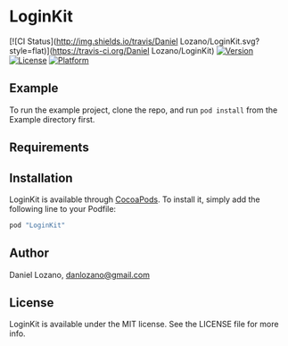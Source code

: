 # LoginKit

[![CI Status](http://img.shields.io/travis/Daniel Lozano/LoginKit.svg?style=flat)](https://travis-ci.org/Daniel Lozano/LoginKit)
[![Version](https://img.shields.io/cocoapods/v/LoginKit.svg?style=flat)](http://cocoapods.org/pods/LoginKit)
[![License](https://img.shields.io/cocoapods/l/LoginKit.svg?style=flat)](http://cocoapods.org/pods/LoginKit)
[![Platform](https://img.shields.io/cocoapods/p/LoginKit.svg?style=flat)](http://cocoapods.org/pods/LoginKit)

## Example

To run the example project, clone the repo, and run `pod install` from the Example directory first.

## Requirements

## Installation

LoginKit is available through [CocoaPods](http://cocoapods.org). To install
it, simply add the following line to your Podfile:

```ruby
pod "LoginKit"
```

## Author

Daniel Lozano, danlozano@gmail.com

## License

LoginKit is available under the MIT license. See the LICENSE file for more info.
